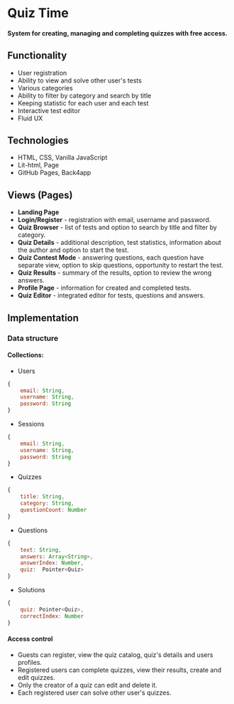 # Quiz Time

#### System for creating, managing and completing quizzes with free access.



<!-- This app might not run because free limits of Back4app or hosting service has been exceeded, if so please submit a issue! <br>
This is just an open source project and it doesn't have the feature of deleting your account, use sample email when registering! -->

## Functionality

-   User registration
-   Ability to view and solve other user's tests
-   Various categories
-   Ability to filter by category and search by title
-   Keeping statistic for each user and each test
-   Interactive test editor
-   Fluid UX

## Technologies

-   HTML, CSS, Vanilla JavaScript
-   Lit-html, Page
-   GitHub Pages, Back4app

## Views (Pages)

-   **Landing Page**
-   **Login/Register** - registration with email, username and password.
-   **Quiz Browser** - list of tests and option to search by title and filter by category.
-   **Quiz Details** - additional description, test statistics, information about the author and option to start the test.
-   **Quiz Contest Mode** - answering questions, each question have separate view, option to skip questions, opportunity to restart the test.
-   **Quiz Results** - summary of the results, option to review the wrong answers.
-   **Profile Page** - information for created and completed tests.
-   **Quiz Editor** - integrated editor for tests, questions and answers.

## Implementation

### Data structure

#### Collections:

-   Users

```javascript
{
    email: String,
    username: String,
    password: String
}
```

-   Sessions

```javascript
{
    email: String,
    username: String,
    password: String
}
```

-   Quizzes

```javascript
{
    title: String,
    category: String,
    questionCount: Number
}
```

-   Questions

```javascript
{
    text: String,
    answers: Array<String>,
    answerIndex: Number,
    quiz:  Pointer<Quiz>
}
```

-   Solutions

```javascript
{
    quiz: Pointer<Quiz>,
    correctIndex: Number
}
```

#### Access control

-   Guests can register, view the quiz catalog, quiz's details and users profiles.
-   Registered users can complete quizzes, view their results, create and edit quizzes.
-   Only the creator of a quiz can edit and delete it.
-   Each registered user can solve other user's quizzes.
